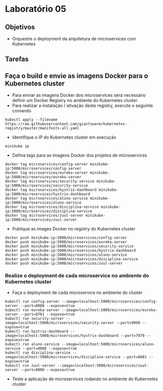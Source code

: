 # Laboratório 05

## Objetivos
- Orquestre o deployment da arquitetura de microservices com Kubernetes

## Tarefas

## Faça o build e envie as imagens Docker para o Kubernetes cluster
- Para enviar as imagens Docker dos microservices será necessário definir um Docker Registry no ambiente do Kubernetes cluster
- Para realizar a instalação / ativação deste registry, execute o seguinte comando
```
kubectl apply --filename https://raw.githubusercontent.com/giantswarm/kubernetes-registry/master/manifests-all.yaml
```
- Identifique o IP do Kubernetes cluster em execução
```
minikube ip
```
- Defina tags para as imagens Docker dos projetos de microservices
```
docker tag microservices/config-server minikube-ip:5000/microservices/config-server
docker tag microservices/eureka-server minikube-ip:5000/microservices/eureka-server
docker tag microservices/security-service minikube-ip:5000/microservices/security-service
docker tag microservices/hystrix-dashboard minikube-ip:5000/microservices/hystrix-dashboard
docker tag microservices/aluno-service minikube-ip:5000/microservices/aluno-service
docker tag microservices/disciplina-service minikube-ip:5000/microservices/disciplina-service
docker tag microservices/zuul-server minikube-ip:5000/microservices/zuul-server
```
- Publique as images Docker no registry do Kubernetes cluster
```
docker push minikube-ip:5000/microservices/config-server
docker push minikube-ip:5000/microservices/eureka-server
docker push minikube-ip:5000/microservices/security-service
docker push minikube-ip:5000/microservices/hystrix-dashboard
docker push minikube-ip:5000/microservices/aluno-service
docker push minikube-ip:5000/microservices/disciplina-service
docker push minikube-ip:5000/microservices/zuul-server
```

### Realize o deployment de cada microservice no ambiente do Kubernetes cluster
- Faça o deployment de cada microservice no ambiente do cluster
```
kubectl run config-server --image=localhost:5000/microservices/config-server --port=8888 --expose=true
kubectl run eureka-server --image=localhost:5000/microservices/eureka-server --port=8761 --expose=true
kubectl run security-server --image=localhost:5000/microservices/security-server --port=9999 --expose=true
kubectl run hystrix-dashboard --image=localhost:5000/microservices/hystrix-dashboard --port=7979 --expose=true
kubectl run aluno-service --image=localhost:5000/microservices/aluno-service --port=8080 --expose=true
kubectl run disciplina-service --image=localhost:5000/microservices/disciplina-service --port=8081 --expose=true
kubectl run zuul-server --image=localhost:5000/microservices/zuul-server --port=8000 --expose=true
```
- Teste a aplicação de microservices rodando no ambiente do Kubernetes cluster

